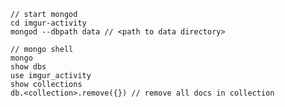 
    // start mongod
    cd imgur-activity
    mongod --dbpath data // <path to data directory>

    // mongo shell
    mongo
    show dbs
    use imgur_activity
    show collections
    db.<collection>.remove({}) // remove all docs in collection
